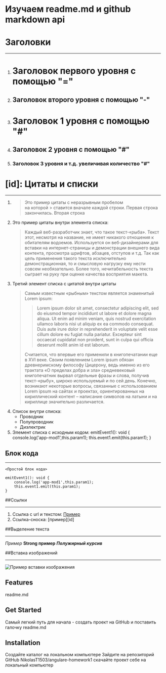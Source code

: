 Изучаем readme.md и github markdown api
=======================================

Заголовки
=========
***
1. Заголовок первого уровня с помощью "="
	========================
2. Заголовок второго уровня с помощью "-"
	--------
3. # Заголовок 1 уровня с помощью "#"

4. ## Заголовок 2 уровня с помощью "#"

5. ### Заголовок 3 уровня и т.д. увеличивая количество "#"

[id]: Цитаты и списки
======
---
1. >Это пример цитаты с неразрывным пробелом  
на которой > ставится вначале каждой строки. Первая строка закончилась.
	>Вторая строка
2. Это пример цитаты внутри элемента списка:
	>Каждый веб-разработчик знает, что такое текст-«рыба». Текст этот, несмотря на название, не имеет никакого отношения к обитателям водоемов. Используется он веб-дизайнерами для вставки на интернет-страницы и демонстрации внешнего вида контента, просмотра шрифтов, абзацев, отступов и т.д. Так как цель применения такого текста исключительно демонстрационная, то и смысловую нагрузку ему нести совсем необязательно. Более того, нечитабельность текста сыграет на руку при оценке качества восприятия макета.
3. Третий элемент списка с цитатой внутри цитаты
	>Самым известным «рыбным» текстом является знаменитый Lorem ipsum:
	>>Lorem ipsum dolor sit amet, consectetur adipiscing elit, sed do eiusmod tempor incididunt ut labore et dolore magna aliqua. Ut enim ad minim veniam, quis nostrud exercitation ullamco laboris nisi ut aliquip ex ea commodo consequat. Duis aute irure dolor in reprehenderit in voluptate velit esse cillum dolore eu fugiat nulla pariatur. Excepteur sint occaecat cupidatat non proident, sunt in culpa qui officia deserunt mollit anim id est laborum.
	>
	>Считается, что впервые его применили в книгопечатании еще в XVI веке. Своим появлением Lorem ipsum обязан древнеримскому философу Цицерону, ведь именно из его трактата «О пределах добра и зла» средневековый книгопечатник вырвал отдельные фразы и слова, получив текст-«рыбу», широко используемый и по сей день. Конечно, возникают некоторые вопросы, связанные с использованием Lorem ipsum на сайтах и проектах, ориентированных на кириллический контент – написание символов на латыни и на кириллице значительно различается.
4. Список внутри списка:
	* Проводник
	* Полупроводник
	* Диэлектрик
5. Элемент списка с исходным кодом:
		emitEvent1(): void {
		console.log('app-mod1',this.param1);
		this.event1.emit(this.param1);
		}
## Блок кода
***
	<Простой блок кода>
	
	emitEvent1(): void {
		console.log('app-mod1',this.param1);
		this.event1.emit(this.param1);
	}

##Ссылки
***
1. Ссылка с url и текстом:
	[Пример](http://example.com/ "Подсказка")
2. Ссылка-сноска:
	[пример][id]

##Выделение текста
***
*Пример*
**Strong пример**
***Полужирный курсив***

##Вставка изображений
***
![Пример вставки изображения](C:\Users\il.lukyanov\Documents\Nikolas_t\IMG_4301.jpg)

## Features
readme.md


## Get Started
Самый легкий путь для начала - создать проект на GitHub и поставить галочку readme.md

## Installation
Создайте каталог на локальном компьютере
Зайдите на репозиторий GitHub NikolasT1503/angulare-homework1 скачайте проект себе на локальный компьютер


